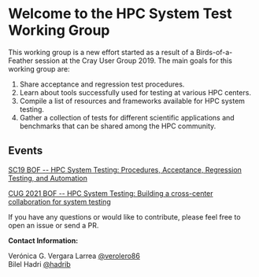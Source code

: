 # Welcome to the HPC System Test Working Group

This working group is a new effort started as a result of a Birds-of-a-Feather session at the Cray User Group 2019. The main goals for this working group are:
1. Share acceptance and regression test procedures.
1. Learn about tools successfully used for testing at various HPC centers.
1. Compile a list of resources and frameworks available for HPC system testing.
1. Gather a collection of tests for different scientific applications and benchmarks that can be shared among the HPC community.

## Events
[SC19 BOF -- HPC System Testing: Procedures, Acceptance, Regression Testing, and Automation](https://olcf.github.io/hpc-system-test-wg/events/sc19bof.html)

[CUG 2021 BOF -- HPC System Testing: Building a cross-center collaboration for system testing](https://olcf.github.io/hpc-system-test-wg/events/cug2021bof)

If you have any questions or would like to contribute, please feel free to open an issue or send a PR.

**Contact Information:** 

Verónica G. Vergara Larrea [@verolero86](https://github.com/verolero86)  
Bilel Hadri [@hadrib](https://github.com/hadrib)
